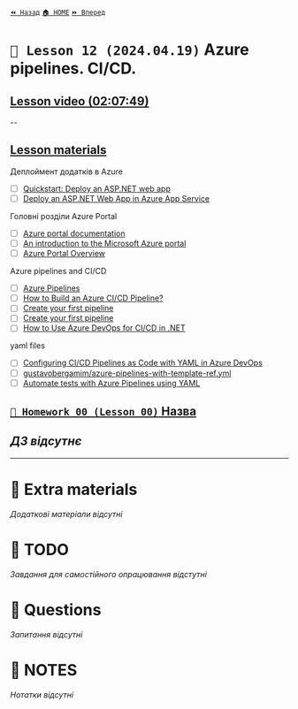 [`⏪ Назад`](../11/README.md)  [`🏠 HOME`](../../README.md)  [`⏩ Вперед`](../13/README.md)  

# `📗 Lesson 12 (2024.04.19)` Azure pipelines. CI/CD.

## [Lesson video (02:07:49)](https://youtu.be/2wJJLW0bt9o)

--

## [Lesson materials](https://lms.ithillel.ua/groups/65a65fe34c3a2d3372eef8ea/lessons/65a65fe44c3a2d3372eef976)

Деплоймент додаткiв в Azure
- [ ] [Quickstart: Deploy an ASP.NET web app](https://learn.microsoft.com/en-us/azure/app-service/quickstart-dotnetcore?tabs=net70&pivots=development-environment-vs)  
- [ ] [Deploy an ASP.NET Web App in Azure App Service](https://azuredevopslabs.com/labs/vsts/appservice/)

Головнi роздiли Azure Portal
- [ ] [Azure portal documentation](https://learn.microsoft.com/en-us/azure/azure-portal/)  
- [ ] [An introduction to the Microsoft Azure portal](https://www.clouddirect.net/knowledge-base/KB0011450/an-introduction-to-the-microsoft-azure-portal)  
- [ ] [Azure Portal Overview](https://www.javatpoint.com/azure-portal-overview)  

Azure pipelines and CI/CD

- [ ] [Azure Pipelines](https://azure.microsoft.com/en-us/products/devops/pipelines)  
- [ ] [How to Build an Azure CI/CD Pipeline?](https://www.browserstack.com/guide/azure-cicd-pipeline)  
- [ ] [Create your first pipeline](https://learn.microsoft.com/en-us/azure/devops/pipelines/create-first-pipeline?view=azure-devops&tabs=java%2Cbrowser)  
- [ ] [Create your first pipeline](https://medium.com/@vishwasacharya/how-to-set-up-a-ci-cd-pipeline-in-azure-devops-a-step-by-step-guide-9a6633422aa2)  
- [ ] [How to Use Azure DevOps for CI/CD in .NET](https://reintech.io/blog/how-to-use-azure-devops-for-ci-cd-in-dotnet)  

yaml files
- [ ] [Configuring CI/CD Pipelines as Code with YAML in Azure DevOps](https://www.azuredevopslabs.com/labs/azuredevops/yaml/)  
- [ ] [gustavobergamim/azure-pipelines-with-template-ref.yml](https://gist.github.com/gustavobergamim/26d283b3c49ddb23f79f87f5bb15aec1)  
- [ ] [Automate tests with Azure Pipelines using YAML](https://learn.microsoft.com/en-us/power-apps/maker/canvas-apps/test-studio-yaml-pipeline)  

## [`📕 Homework 00 (Lesson 00)` Назва]()  
*ДЗ відсутнє*
--

---

# 📘 Extra materials

*Додаткові матеріали відсутні*

# 📘 TODO
*Завдання для самостійного опрацювання відстутні*

# 📘 Questions
*Запитання відсутні*

# 📘 NOTES
*Нотатки відсутні*